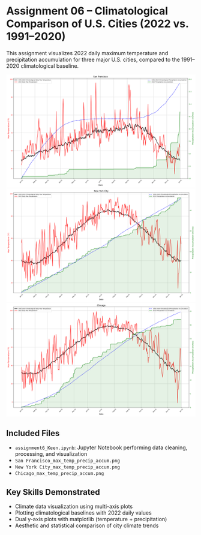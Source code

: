 # Assignment 06 – Climatological Comparison of U.S. Cities (2022 vs. 1991–2020)

This assignment visualizes 2022 daily maximum temperature and precipitation accumulation for three major U.S. cities, compared to the 1991–2020 climatological baseline.

![San_Francisco](San_Francisco_max_temp_precip_accum.png)
![New_York_City](New_York_City_max_temp_precip_accum.png)
![Chicago](Chicago_max_temp_precip_accum.png)

## Included Files
- `assignment6_Keen.ipynb`: Jupyter Notebook performing data cleaning, processing, and visualization
- `San Francisco_max_temp_precip_accum.png`
- `New York City_max_temp_precip_accum.png`
- `Chicago_max_temp_precip_accum.png`

## Key Skills Demonstrated
- Climate data visualization using multi-axis plots
- Plotting climatological baselines with 2022 daily values
- Dual y-axis plots with matplotlib (temperature + precipitation)
- Aesthetic and statistical comparison of city climate trends
